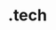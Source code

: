 ---
title: .tech
domain: get.tech
category: Technology
image: /images/logos/dot-tech.png
link: https://get.tech/
subtype: accelerator_partners
event_name: bharathacks_2017
description: The .TECH domain extension, signalling a cutting edge brand persona associated with the tech industry, competes with .COM as a domain of choice for entities with a passion for tech.
---